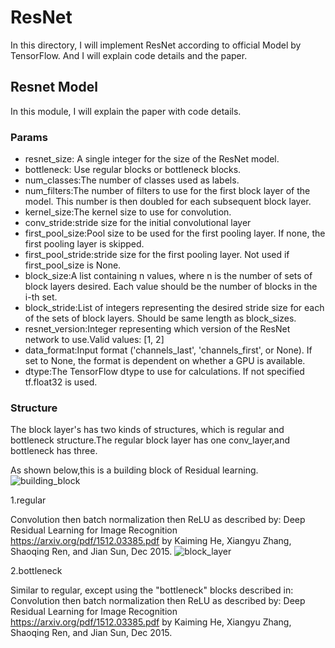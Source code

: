 # ResNet
In this directory, I will implement ResNet according to official Model 
by TensorFlow. And I will explain code details and the paper.

## Resnet Model
In this module, I will explain the paper with code details.

### Params
- resnet_size: A single integer for the size of the ResNet model.
- bottleneck: Use regular blocks or bottleneck blocks.
- num_classes:The number of classes used as labels.
- num_filters:The number of filters to use for the first block layer
            of the model. This number is then doubled for each subsequent block
            layer.
- kernel_size:The kernel size to use for convolution.
- conv_stride:stride size for the initial convolutional layer
- first_pool_size:Pool size to be used for the first pooling layer.
            If none, the first pooling layer is skipped.
- first_pool_stride:stride size for the first pooling layer. Not used
            if first_pool_size is None.
- block_size:A list containing n values, where n is the number of sets of
            block layers desired. Each value should be the number of blocks in the
            i-th set.
- block_stride:List of integers representing the desired stride size for
            each of the sets of block layers. Should be same length as block_sizes.
- resnet_version:Integer representing which version of the ResNet network
            to use.Valid values: [1, 2]
- data_format:Input format ('channels_last', 'channels_first', or None).
            If set to None, the format is dependent on whether a GPU is available.
- dtype:The TensorFlow dtype to use for calculations. If not specified
            tf.float32 is used.


### Structure
The block layer's has two kinds of structures, which is regular and bottleneck structure.The regular block layer has one conv_layer,and bottleneck has three.

As shown below,this is a building block of Residual learning.
<img src="https://github.com/Losstie/Image_Classification_by_CNN/blob/master/ResNet/block_layer.png" alt="building_block" />


1.regular 

Convolution then batch normalization then ReLU as described by:
        Deep Residual Learning for Image Recognition
        https://arxiv.org/pdf/1512.03385.pdf
        by Kaiming He, Xiangyu Zhang, Shaoqing Ren, and Jian Sun, Dec 2015.
<img src="https://github.com/Losstie/Image_Classification_by_CNN/blob/master/ResNet/block_layer.png" alt="block_layer" />

2.bottleneck

Similar to regular, except using the "bottleneck" blocks
  described in:
    Convolution then batch normalization then ReLU as described by:
      Deep Residual Learning for Image Recognition
      https://arxiv.org/pdf/1512.03385.pdf
      by Kaiming He, Xiangyu Zhang, Shaoqing Ren, and Jian Sun, Dec 2015.



